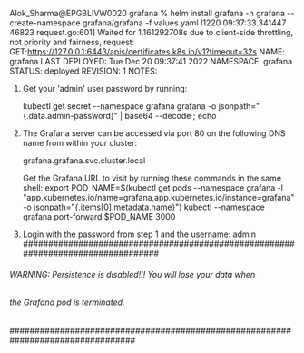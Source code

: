 Alok_Sharma@EPGBLIVW0020 grafana % helm install grafana -n grafana --create-namespace grafana/grafana
 -f values.yaml 
I1220 09:37:33.341447   46823 request.go:601] Waited for 1.161292708s due to client-side throttling, not priority and fairness, request: GET:https://127.0.0.1:6443/apis/certificates.k8s.io/v1?timeout=32s
NAME: grafana
LAST DEPLOYED: Tue Dec 20 09:37:41 2022
NAMESPACE: grafana
STATUS: deployed
REVISION: 1
NOTES:
1. Get your 'admin' user password by running:

   kubectl get secret --namespace grafana grafana -o jsonpath="{.data.admin-password}" | base64 --decode ; echo

2. The Grafana server can be accessed via port 80 on the following DNS name from within your cluster:

   grafana.grafana.svc.cluster.local

   Get the Grafana URL to visit by running these commands in the same shell:
     export POD_NAME=$(kubectl get pods --namespace grafana -l "app.kubernetes.io/name=grafana,app.kubernetes.io/instance=grafana" -o jsonpath="{.items[0].metadata.name}")
     kubectl --namespace grafana port-forward $POD_NAME 3000

3. Login with the password from step 1 and the username: admin
#################################################################################
######   WARNING: Persistence is disabled!!! You will lose your data when   #####
######            the Grafana pod is terminated.                            #####
#################################################################################